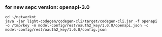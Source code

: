 ### for new sepc version: openapi-3.0

```
cd ~/networknt
java -jar light-codegen/codegen-cli/target/codegen-cli.jar -f openapi -o /tmp/key -m model-config/rest/oauth2_key/1.0.0/openapi.json -c model-config/rest/oauth2_key/1.0.0/config.json
```
